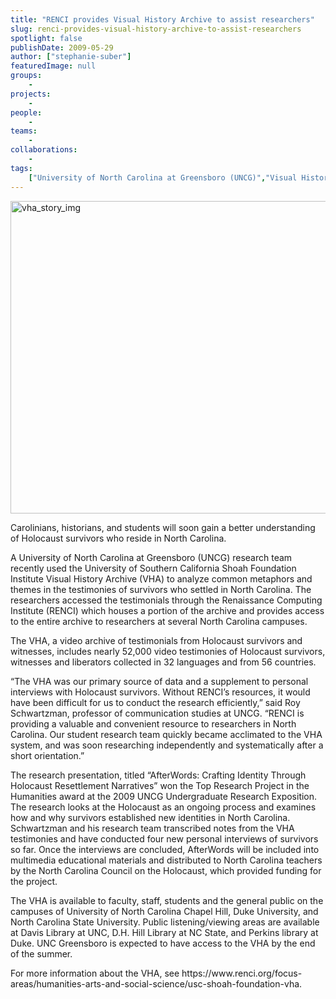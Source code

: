 ```yaml
---
title: "RENCI provides Visual History Archive to assist researchers"
slug: renci-provides-visual-history-archive-to-assist-researchers
spotlight: false
publishDate: 2009-05-29
author: ["stephanie-suber"]
featuredImage: null
groups:
    - 
projects:
    - 
people:
    - 
teams: 
    - 
collaborations:
    - 
tags:
    ["University of North Carolina at Greensboro (UNCG)","Visual History Archive (VHA)"]
---
```

<p><a href="https://www.renci.org/wp-content/uploads/2009/05/vha_story_img.jpg"><img class="alignnone size-full wp-image-3688" title="vha_story_img" src="https://www.renci.org/wp-content/uploads/2009/05/vha_story_img.jpg" alt="vha_story_img" width="630" height="500" /></a></p>

<p>Carolinians, historians, and students will soon gain a better understanding of Holocaust survivors who reside in North Carolina.<!--more--></p>

<p>A University of North Carolina at Greensboro (UNCG) research team recently used the University of Southern California Shoah Foundation Institute Visual History Archive (VHA) to analyze common metaphors and themes in the testimonies of survivors who settled in North Carolina. The researchers accessed the testimonials through the Renaissance Computing Institute (RENCI) which houses a portion of the archive and provides access to the entire archive to researchers at several North Carolina campuses.</p>

<p>The VHA, a video archive of testimonials from Holocaust survivors and witnesses, includes nearly 52,000 video testimonies of Holocaust survivors, witnesses and liberators collected in 32 languages and from 56 countries.</p>

<p>“The VHA was our primary source of data and a supplement to personal interviews with Holocaust survivors. Without RENCI’s resources, it would have been difficult for us to conduct the research efficiently,” said Roy Schwartzman, professor of communication studies at UNCG. “RENCI is providing a valuable and convenient resource to researchers in North Carolina. Our student research team quickly became acclimated to the VHA system, and was soon researching independently and systematically after a short orientation.”</p>

<p>The research presentation, titled “AfterWords: Crafting Identity Through Holocaust Resettlement Narratives” won the Top Research Project in the Humanities award at the 2009 UNCG Undergraduate Research Exposition. The research looks at the Holocaust as an ongoing process and examines how and why survivors established new identities in North Carolina. Schwartzman and his research team transcribed notes from the VHA testimonies and have conducted four new personal interviews of survivors so far. Once the interviews are concluded, AfterWords will be included into multimedia educational materials and distributed to North Carolina teachers by the North Carolina Council on the Holocaust, which provided funding for the project.</p>

<p>The VHA is available to faculty, staff, students and the general public on the campuses of University of North Carolina Chapel Hill, Duke University, and North Carolina State University. Public listening/viewing areas are available at Davis Library at UNC, D.H. Hill Library at NC State, and Perkins library at Duke. UNC Greensboro is expected to have access to the VHA by the end of the summer.</p>

<p>For more information about the VHA, see https://www.renci.org/focus-areas/humanities-arts-and-social-science/usc-shoah-foundation-vha.</p>
